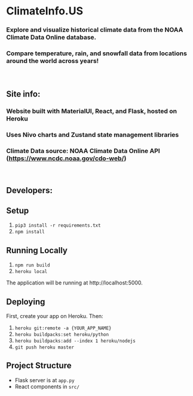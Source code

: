 # ClimateInfo.US
### Explore and visualize historical climate data from the NOAA Climate Data Online database.
### Compare temperature, rain, and snowfall data from locations around the world across years!
####
<br>

## Site info:
### Website built with MaterialUI, React, and Flask, hosted on Heroku
### Uses Nivo charts and Zustand state management libraries
### Climate Data source: NOAA Climate Data Online API (https://www.ncdc.noaa.gov/cdo-web/)
<br>

## Developers:
## Setup

1. `pip3 install -r requirements.txt`
2. `npm install`

## Running Locally

1. `npm run build`
2. `heroku local`

The application will be running at http://localhost:5000.

## Deploying

First, create your app on Heroku. Then:

1. `heroku git:remote -a {YOUR_APP_NAME}`
2. `heroku buildpacks:set heroku/python`
3. `heroku buildpacks:add --index 1 heroku/nodejs`
4. `git push heroku master`

## Project Structure

* Flask server is at `app.py`
* React components in `src/`
